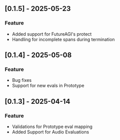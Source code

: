 ## [0.1.5] - 2025-05-23
### Feature
- Added support for FutureAGI's protect
- Handling for incomplete spans during termination

## [0.1.4] - 2025-05-08
### Feature
- Bug fixes
- Support for new evals in Prototype

## [0.1.3] - 2025-04-14
### Feature
- Validations for Prototype eval mapping
- Added Support for Audio Evaluations